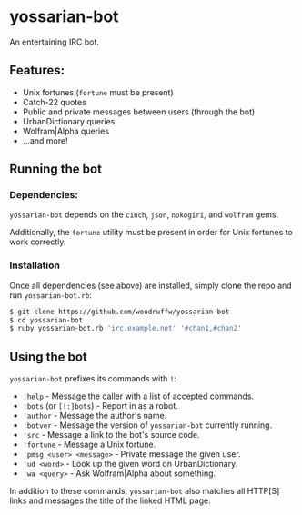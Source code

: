 yossarian-bot
=============

An entertaining IRC bot.

## Features:
* Unix fortunes (`fortune` must be present)
* Catch-22 quotes
* Public and private messages between users (through the bot)
* UrbanDictionary queries
* Wolfram|Alpha queries
* ...and more!

## Running the bot

### Dependencies:
`yossarian-bot` depends on the `cinch`, `json`, `nokogiri`, and `wolfram` gems.

Additionally, the `fortune` utility must be present in order for Unix fortunes
to work correctly.

### Installation
Once all dependencies (see above) are installed, simply clone the repo and
run `yossarian-bot.rb`:

```bash
$ git clone https://github.com/woodruffw/yossarian-bot
$ cd yossarian-bot
$ ruby yossarian-bot.rb 'irc.example.net' '#chan1,#chan2'
```

## Using the bot

`yossarian-bot` prefixes its commands with `!`:

* `!help` - Message the caller with a list of accepted commands.
* `!bots` (or `[!:]bots`) - Report in as a robot.
* `!author` - Message the author's name.
* `!botver` - Message the version of `yossarian-bot` currently running.
* `!src` - Message a link to the bot's source code.
* `!fortune` - Message a Unix fortune.
* `!pmsg <user> <message>` - Private message the given user.
* `!ud <word>` - Look up the given word on UrbanDictionary.
* `!wa <query>` - Ask Wolfram|Alpha about something.

In addition to these commands, `yossarian-bot` also matches all HTTP[S] links
and messages the title of the linked HTML page.
